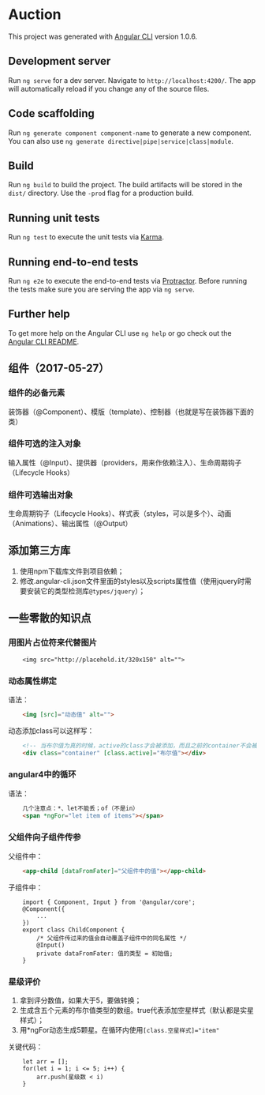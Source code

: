 # Auction

This project was generated with [Angular CLI](https://github.com/angular/angular-cli) version 1.0.6.

## Development server

Run `ng serve` for a dev server. Navigate to `http://localhost:4200/`. The app will automatically reload if you change any of the source files.

## Code scaffolding

Run `ng generate component component-name` to generate a new component. You can also use `ng generate directive|pipe|service|class|module`.

## Build

Run `ng build` to build the project. The build artifacts will be stored in the `dist/` directory. Use the `-prod` flag for a production build.

## Running unit tests

Run `ng test` to execute the unit tests via [Karma](https://karma-runner.github.io).

## Running end-to-end tests

Run `ng e2e` to execute the end-to-end tests via [Protractor](http://www.protractortest.org/).
Before running the tests make sure you are serving the app via `ng serve`.

## Further help

To get more help on the Angular CLI use `ng help` or go check out the [Angular CLI README](https://github.com/angular/angular-cli/blob/master/README.md).

## 组件（2017-05-27）
### 组件的必备元素
装饰器（@Component）、模版（template）、控制器（也就是写在装饰器下面的类）
### 组件可选的注入对象
输入属性（@Input）、提供器（providers，用来作依赖注入）、生命周期钩子（Lifecycle Hooks）
### 组件可选输出对象
生命周期钩子（Lifecycle Hooks）、样式表（styles，可以是多个）、动画（Animations）、输出属性（@Output）

## 添加第三方库
1. 使用npm下载库文件到项目依赖；
2. 修改.angular-cli.json文件里面的styles以及scripts属性值（使用jquery时需要安装它的类型检测库`@types/jquery`）；

## 一些零散的知识点
### 用图片占位符来代替图片
```
	<img src="http://placehold.it/320x150" alt="">
```
### 动态属性绑定
语法：
```HTML
	<img [src]="动态值" alt="">
```
动态添加class可以这样写：
```HTML
	<!-- 当布尔值为真的时候，active的class才会被添加，而且之前的container不会被覆盖 -->
	<div class="container" [class.active]="布尔值"></div>
```
### angular4中的循环
语法：
```HTML
	几个注意点：*、let不能丢；of（不是in）
	<span *ngFor="let item of items"></span>
```
### 父组件向子组件传参
父组件中：
```HTML
	<app-child [dataFromFater]="父组件中的值"></app-child>
```
子组件中：
```JS
	import { Component, Input } from '@angular/core';
	@Component({
		...
	})
	export class ChildComponent {
		/* 父组件传过来的值会自动覆盖子组件中的同名属性 */
		@Input()
		private dataFromFater: 值的类型 = 初始值;
	}
```
### 星级评价
1. 拿到评分数值，如果大于5，要做转换；
2. 生成含五个元素的布尔值类型的数组。true代表添加空星样式（默认都是实星样式）；
3. 用*ngFor动态生成5颗星。在循环内使用`[class.空星样式]="item"`

关键代码：
```JS
	let arr = [];
	for(let i = 1; i <= 5; i++) {
		arr.push(星级数 < i)
	}
```
